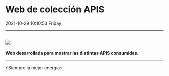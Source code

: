 # Web de colección APIS

2021-10-29 10:10:53 Friday

---

## ![](https://i.ibb.co/ygwXfkW/Captura-de-pantalla-2021-10-29-101140.png)

**Web desarrollada para mostrar las distintas APIS consumidas.**

---

⚡Siempre la mejor energía⚡
